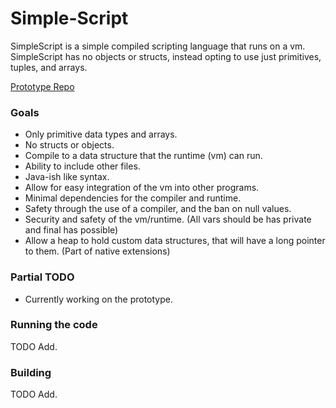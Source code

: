 # Simple-Script
SimpleScript is a simple compiled scripting language that runs on a vm.
SimpleScript has no objects or structs, instead opting to use just primitives, tuples, and arrays.

[Prototype Repo](https://github.com/harmless-tech/Simple-Script-Prototype)

### Goals
- Only primitive data types and arrays.
- No structs or objects.
- Compile to a data structure that the runtime (vm) can run.
- Ability to include other files.
- Java-ish like syntax.
- Allow for easy integration of the vm into other programs.
- Minimal dependencies for the compiler and runtime.
- Safety through the use of a compiler, and the ban on null values.
- Security and safety of the vm/runtime. (All vars should be has private and final has possible)
- Allow a heap to hold custom data structures, that will have a long pointer to them. (Part of native extensions)

### Partial TODO
- Currently working on the prototype.

### Running the code
TODO Add.

### Building
TODO Add.